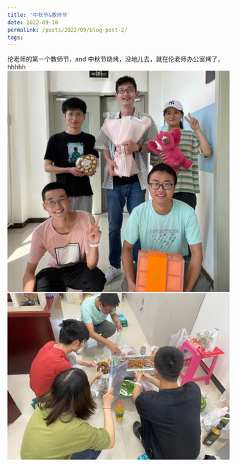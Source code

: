 ```yaml
---
title: '中秋节&教师节'
date: 2022-09-10
permalink: /posts/2022/09/blog-post-2/
tags:
---
```


伦老师的第一个教师节，and 中秋节烧烤，没地儿去，就在伦老师办公室烤了，hhhhh<br>
![第一个教师节&中秋节.jpg](/images/activity/第一个教师节&中秋节.jpg)
![中秋节烧烤.jpg](/images/activity/中秋节烧烤.jpg)
